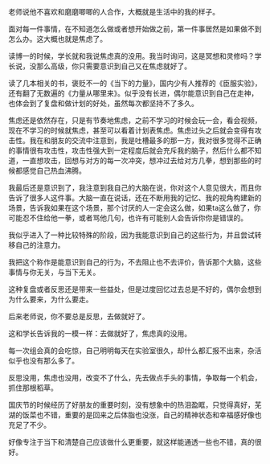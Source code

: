 老师说他不喜欢和磨磨唧唧的人合作，大概就是生活中的我的样子。

面对每一件事情，在不知道怎么做或者想开始做之前，第一件事居然是如果做不到怎么办。这大概也就是焦虑了。

读博一的时候，学长就和我说焦虑真的没用。我当时询问，这是冥想和灵修吗？学长说，没那么高级，你只需要意识到自己又在焦虑就好了。

读了几本相关的书，褒贬不一的《当下的力量》，国内少有人推荐的《臣服实验》，还有翻了无数遍的《力量从哪里来》。似乎没有长进，偶尔能意识到自己在走神，也体会到了复盘和做计划的好处，虽然每次都坚持不了多久。

焦虑还是依然存在，只是有节奏地焦虑，之前不学习的时候会玩一会，看会视频，现在不学习的时候就焦虑，甚至可以看着计划表焦虑。焦虑过头之后就会变得有攻击性。我在和朋友的交流中注意到，我是吐槽最多的那一方，我对很多觉得不正确的事情很有攻击性，攻击性强大到一定程度后就会充斥我的脑子，然后什么都不知道，一直想攻击，回想与对方的每一次冲突，想冲过去给对方几拳，想到那些的时候都感觉自己热血沸腾。

我最后还是意识到了，我注意到我自己的大脑在说，你对这个人意见很大，而且你告诉了很多人这件事。大脑一直在说话，还在不断用我的记忆、我的视角构建新的场景，告诉我如果在这个场景，那个讨厌的人一定会这么做，如果ta这么做了，你可能忍不住给他一拳，或者骂他几句，也许有可能别人会告诉你你是错误的。

我似乎进入了一种比较特殊的阶段，因为我能意识到自己的这些行为，并且尝试转移自己的注意力。

我把这个称作是能意识到自己的行为，不去阻止也不去评价，告诉那个大脑，这些事情与你无关，与当下无关。

这种复盘或者反思还是带来一些益处，但是过度回忆过去总是不好的，偶尔会想到为什么要来，为什么要走。

后来老师说，你不要总是反思，去做就好了。

这和学长告诉我的一模一样：去做就好了，焦虑真的没用。

每一次组会真的会吃惊，自己明明每天在实验室很久，却什么都汇报不出来，杂活似乎也没有那么多了。

反思没用，焦虑也没用，改变不了什么，先去做点手头的事情，争取每一个机会，抓住那根稻草。

国庆节的时候经历了好朋友的重要时刻，没有想象中的热泪盈眶，只觉得真好，芜湖的饭菜也不错，重要的是回来之后体脂也没涨，自己的精神状态和幸福感好像也充足了不少。

好像专注于当下和清楚自己应该做什么更重要，就这样能通透一些也不错，真的很好。